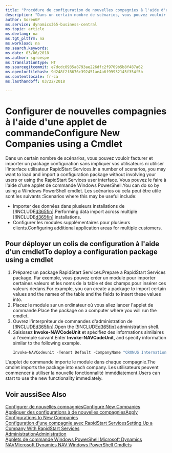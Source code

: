```yaml
---
title: "Procédure de configuration de nouvelles compagnies à l'aide d'une applet de commande | Microsoft Docs"
description: "Dans un certain nombre de scénarios, vous pouvez vouloir facturer et importer un package configuration sans impliquer vos utilisateurs ni utiliser l'interface utilisateur RapidStart Services. Vous pouvez le faire à l'aide d'une applet de commande Windows PowerShell."
author: SorenGP
ms.service: dynamics365-business-central
ms.topic: article
ms.devlang: na
ms.tgt_pltfrm: na
ms.workload: na
ms.search.keywords: 
ms.date: 03/06/2018
ms.author: sgroespe
ms.translationtype: HT
ms.sourcegitcommit: e7dcdc0935a8793ae226dfc2f9709b5b8f487a62
ms.openlocfilehash: 9d248f2f8676c392451ae4a6f99932145f354f5b
ms.contentlocale: fr-ca
ms.lasthandoff: 03/22/2018

---
```

# <a name="configure-new-companies-using-a-cmdlet"></a><span data-ttu-id="63645-104">Configurer de nouvelles compagnies à l'aide d'une applet de commande</span><span class="sxs-lookup"><span data-stu-id="63645-104">Configure New Companies using a Cmdlet</span></span>
<span data-ttu-id="63645-105">Dans un certain nombre de scénarios, vous pouvez vouloir facturer et importer un package configuration sans impliquer vos utilisateurs ni utiliser l'interface utilisateur RapidStart Services.</span><span class="sxs-lookup"><span data-stu-id="63645-105">In a number of scenarios, you may want to load and import a configuration package without involving your users or using the RapidStart Services user interface.</span></span> <span data-ttu-id="63645-106">Vous pouvez le faire à l'aide d'une applet de commande Windows PowerShell.</span><span class="sxs-lookup"><span data-stu-id="63645-106">You can do so by using a Windows PowerShell cmdlet.</span></span> <span data-ttu-id="63645-107">Les scénarios où cela peut être utile sont les suivants :</span><span class="sxs-lookup"><span data-stu-id="63645-107">Scenarios where this may be useful include:</span></span>  

- <span data-ttu-id="63645-108">Importer des données dans plusieurs installations de [!INCLUDE[d365fin](includes/d365fin_md.md)].</span><span class="sxs-lookup"><span data-stu-id="63645-108">Performing data import across multiple [!INCLUDE[d365fin](includes/d365fin_md.md)] installations.</span></span>
- <span data-ttu-id="63645-109">Configurer les modules supplémentaires pour plusieurs clients.</span><span class="sxs-lookup"><span data-stu-id="63645-109">Configuring additional application areas for multiple customers.</span></span>  

## <a name="to-deploy-a-configuration-package-using-a-cmdlet"></a><span data-ttu-id="63645-110">Pour déployer un colis de configuration à l'aide d'un cmdlet</span><span class="sxs-lookup"><span data-stu-id="63645-110">To deploy a configuration package using a cmdlet</span></span>  

1. <span data-ttu-id="63645-111">Préparez un package RapidStart Services.</span><span class="sxs-lookup"><span data-stu-id="63645-111">Prepare a RapidStart Services package.</span></span> <span data-ttu-id="63645-112">Par exemple, vous pouvez créer un module pour importer certaines valeurs et les noms de la table et des champs pour insérer ces valeurs dedans.</span><span class="sxs-lookup"><span data-stu-id="63645-112">For example, you can create a package to import certain values and the names of the table and the fields to insert these values into.</span></span>  
2. <span data-ttu-id="63645-113">Placez le module sur un ordinateur où vous allez lancer l'applet de commande.</span><span class="sxs-lookup"><span data-stu-id="63645-113">Place the package on a computer where you will run the cmdlet.</span></span>  
3. <span data-ttu-id="63645-114">Ouvrez l'interpréteur de commandes d'administration de [!INCLUDE[d365fin](includes/d365fin_md.md)].</span><span class="sxs-lookup"><span data-stu-id="63645-114">Open the [!INCLUDE[d365fin](includes/d365fin_md.md)] administration shell.</span></span>  
4. <span data-ttu-id="63645-115">Saisissez **Invoke-NAVCodeUnit** et spécifiez des informations similaires à l'exemple suivant.</span><span class="sxs-lookup"><span data-stu-id="63645-115">Enter **Invoke-NAVCodeUnit**, and specify information similar to the following example.</span></span>  
    ```powershell  
    Invoke-NAVCodeunit -Tenant Default -CompanyName "CRONUS International Ltd." -CodeunitId 8620 -MethodName ImportRapidStartPackage -Argument "C:TEMPRS_CONFIG.rapidstart" -ServerInstance DynamicsNAV71  

    ```
<span data-ttu-id="63645-116">L'applet de commande importe le module dans chaque compagnie.</span><span class="sxs-lookup"><span data-stu-id="63645-116">The cmdlet imports the package into each company.</span></span> <span data-ttu-id="63645-117">Les utilisateurs peuvent commencer à utiliser la nouvelle fonctionnalité immédiatement.</span><span class="sxs-lookup"><span data-stu-id="63645-117">Users can start to use the new functionality immediately.</span></span>  

## <a name="see-also"></a><span data-ttu-id="63645-118">Voir aussi</span><span class="sxs-lookup"><span data-stu-id="63645-118">See Also</span></span>  
[<span data-ttu-id="63645-119">Configurer de nouvelles compagnies</span><span class="sxs-lookup"><span data-stu-id="63645-119">Configure New Companies</span></span>](admin-how-to-configure-new-companies.md)  
[<span data-ttu-id="63645-120">Appliquer des configurations à de nouvelles compagnies</span><span class="sxs-lookup"><span data-stu-id="63645-120">Apply Configurations to New Companies</span></span>](admin-apply-configuration-to-new-companies.md)  
[<span data-ttu-id="63645-121">Configuration d'une compagnie avec RapidStart Services</span><span class="sxs-lookup"><span data-stu-id="63645-121">Setting Up a Company With RapidStart Services</span></span>](admin-set-up-a-company-with-rapidstart.md)  
[<span data-ttu-id="63645-122">Administration</span><span class="sxs-lookup"><span data-stu-id="63645-122">Administration</span></span>](admin-setup-and-administration.md)  
[<span data-ttu-id="63645-123">Applets de commande Windows PowerShell Microsoft Dynamics NAV</span><span class="sxs-lookup"><span data-stu-id="63645-123">Microsoft Dynamics NAV Windows PowerShell Cmdlets</span></span>](/dynamics-nav/microsoft-dynamics-nav-windows-powershell-cmdlets)

